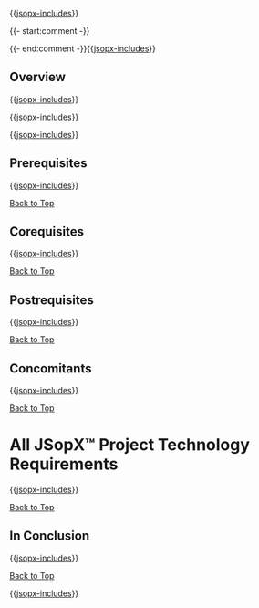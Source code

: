﻿{{[jsopx-includes](AllGlobal/Master/Includes/Content/Template/Technologies/Header.md)}}

{{- start:comment -}}
<!-- START JSOPX NOVA DOCX HEADER
group: 'Technologies'
isDraft: true
isProductionReady: true
toc: true
END JSOPX NOVA DOCX HEADER -->
{{- end:comment -}}{{[jsopx-includes](AllGlobal/Master/Includes/Content/Common/Draft-Notice.md)}}

## Overview

{{[jsopx-includes](AllGlobal/Master/Includes/Content/Template/Technologies/Overview.md)}}


{{[jsopx-includes](AllGlobal/Master/Includes/Content/Common/Current-Phase.md)}}


{{[jsopx-includes](AllGlobal/Master/Includes/Content/Common/Alerts-Current.md)}}

## Prerequisites

{{[jsopx-includes](AllGlobal/Master/Includes/Content/Template/Technologies/Prerequisites.md)}}

[Back to Top](#table-of-contents)

## Corequisites

{{[jsopx-includes](AllGlobal/Master/Includes/Content/Template/Technologies/Corequisites.md)}}

[Back to Top](#table-of-contents)

## Postrequisites

{{[jsopx-includes](AllGlobal/Master/Includes/Content/Template/Technologies/Postrequisites.md)}}

[Back to Top](#table-of-contents)

## Concomitants

{{[jsopx-includes](AllGlobal/Master/Includes/Content/Template/Technologies/Concomitants.md)}}

[Back to Top](#table-of-contents)

# All JSopX™ Project Technology Requirements

{{[jsopx-includes](AllGlobal/Master/Includes/Content/Template/Technologies/BodyContent.md)}}

[Back to Top](#table-of-contents)

## In Conclusion

{{[jsopx-includes](AllGlobal/Master/Includes/Content/Template/Technologies/InConclusion.md)}}

[Back to Top](#table-of-contents)

{{[jsopx-includes](AllGlobal/Master/Includes/Content/Layout/Footer.md)}}